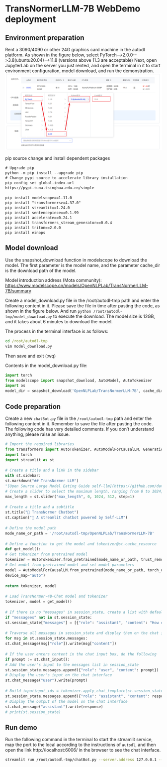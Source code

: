 # TransNormerLLM-7B WebDemo deployment

## Environment preparation
Rent a 3090/4090 or other 24G graphics card machine in the autodl platform. As shown in the figure below, select PyTorch-->2.0.0-->3.8(ubuntu20.04)-->11.8 (versions above 11.3 are acceptable)
Next, open JupyterLab on the server you just rented, and open the terminal in it to start environment configuration, model download, and run the demonstration. 
![Machine configuration selection](images/Machine-Config.png)

pip source change and install dependent packages
```
# Upgrade pip
python -m pip install --upgrade pip
# Change pypi source to accelerate library installation
pip config set global.index-url https://pypi.tuna.tsinghua.edu.cn/simple

pip install modelscope==1.11.0
pip install "transformers>=4.37.0"
pip install streamlit==1.24.0
pip install sentencepiece==0.1.99
pip install accelerate==0.24.1
pip install transformers_stream_generator==0.0.4
pip install triton==2.0.0
pip install einops
```
## Model download
Use the snapshot_download function in modelscope to download the model. The first parameter is the model name, and the parameter cache_dir is the download path of the model.

Model introduction address (Mota community):
https://www.modelscope.cn/models/OpenNLPLab/TransNormerLLM-7B/summary

Create a model_download.py file in the /root/autodl-tmp path and enter the following content in it. Please save the file in time after pasting the code, as shown in the figure below. And run `python /root/autodl-tmp/model_download.py` to execute the download. The model size is 12GB, and it takes about 6 minutes to download the model.

The process in the terminal interface is as follows: 
```cmd
cd /root/autodl-tmp
vim model_download.py
```
Then save and exit (:wq)

Contents in the model_download.py file:
```python
import torch
from modelscope import snapshot_download, AutoModel, AutoTokenizer
import os
model_dir = snapshot_download('OpenNLPLab/TransNormerLLM-7B', cache_dir='/root/autodl-tmp', revision='master')
``` 

## Code preparation

Create a new `chatBot.py` file in the `/root/autodl-tmp` path and enter the following content in it. Remember to save the file after pasting the code. The following code has very detailed comments. If you don’t understand anything, please raise an issue.

```python
# Import the required libraries
from transformers import AutoTokenizer, AutoModelForCausalLM, GenerationConfig
import torch
import streamlit as st

# Create a title and a link in the sidebar
with st.sidebar:
st.markdown("## TransNormer LLM")
"[Open Source Large Model Eating Guide self-llm](https://github.com/datawhalechina/self-llm.git)"
# Create a slider to select the maximum length, ranging from 0 to 1024, with a default value of 512
max_length = st.slider("max_length", 0, 1024, 512, step=1)

# Create a title and a subtitle
st.title("💬 TransNormer Chatbot")
st.caption("🚀 A streamlit chatbot powered by Self-LLM")

# Define the model path
mode_name_or_path = '/root/autodl-tmp/OpenNLPLab/TransNormerLLM-7B'

# Define a function to get the model and tokenizer@st.cache_resource
def get_model():
# Get tokenizer from pretrained model
tokenizer = AutoTokenizer.from_pretrained(mode_name_or_path, trust_remote_code=True, use_fast=False)
# Get model from pretrained model and set model parameters
model = AutoModelForCausalLM.from_pretrained(mode_name_or_path, torch_dtype=torch.bfloat16, trust_remote_code=True, 
device_map="auto")

return tokenizer, model

# Load TransNormer-4B-Chat model and tokenizer
tokenizer, model = get_model()

# If there is no "messages" in session_state, create a list with default messages
if "messagees" not in st.session_state:
st.session_state["messages"] = [{"role": "assistant", "content": "How can I help you?"}]

# Traverse all messages in session_state and display them on the chat interface
for msg in st.session_state.messages:
st.chat_message(msg["role"]).write(msg["content"])

# If the user enters content in the chat input box, do the following
if prompt := st.chat_input():
# Add the user's input to the messages list in session_state
st.session_state.messages.append({"role": "user", "content": prompt})
# Display the user's input on the chat interface
st.chat_message("user").write(prompt)

# Build inputinput_ids = tokenizer.apply_chat_template(st.session_state.messages,tokenize=False,add_generation_prompt=True) model_inputs = tokenizer([input_ids], return_tensors="pt").to('cuda') generated_ids = model.generate(model_inputs.input_ids , max_new_tokens=512) generated_ids = [ output_ids[len(input_ids):] for input_ids, output_ids in zip(model_inputs.input_ids, generated_ids) ] response = tokenizer.batch_decode(generated_ids, skip_special_tokens=True)[0] # Convert the output of the model add to seIn the messages list in ssion_state
st.session_state.messages.append({"role": "assistant", "content": response})
# Display the output of the model on the chat interface
st.chat_message("assistant").write(response)
# print(st.session_state)
```

## Run demo

Run the following command in the terminal to start the streamlit service, map the port to the local according to the instructions of `autodl`, and then open the link http://localhost:6006/ in the browser to see the chat interface.

```bash
streamlit run /root/autodl-tmp/chatBot.py --server.address 127.0.0.1 --server.port 6006
```